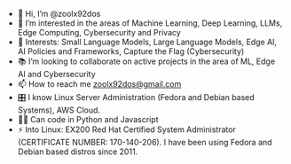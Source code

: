 - 👋 Hi, I’m @zoolx92dos
- 🤖 I’m interested in the areas of Machine Learning, Deep Learning, LLMs, Edge Computing, Cybersecurity and Privacy
- 🌱 Interests: Small Language Models, Large Language Models, Edge AI, AI Policies and Frameworks, Capture the Flag (Cybersecurity)
- 📚 I’m looking to collaborate on active projects in the area of ML, Edge AI and Cybersecurity
- 📫 How to reach me zoolx92dos@gmail.com
- 🎛️ I know Linux Server Administration (Fedora and Debian based Systems), AWS Cloud.
- 👨‍💻 Can code in Python and Javascript 
- ⚡ Into Linux: EX200 Red Hat Certified System Administrator (CERTIFICATE NUMBER: 170-140-206). I have been using Fedora and Debian based distros since 2011. 
<!---
zoolx92dos/zoolx92dos is a ✨ special ✨ repository because its `README.md` (this file) appears on your GitHub profile.
You can click the Preview link to take a look at your changes.
--->
